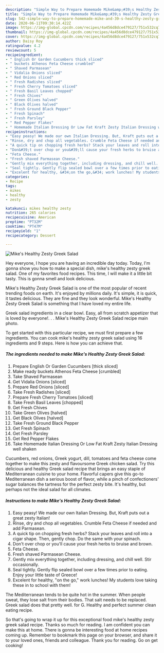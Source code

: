 ```yaml
---
description: "Simple Way to Prepare Homemade Mike&amp;#39;s Healthy Zesty Greek Salad"
title: "Simple Way to Prepare Homemade Mike&amp;#39;s Healthy Zesty Greek Salad"
slug: 542-simple-way-to-prepare-homemade-mike-and-39-s-healthy-zesty-greek-salad
date: 2020-06-11T09:30:14.422Z
image: https://img-global.cpcdn.com/recipes/4a456d8dce479127/751x532cq70/mikes-healthy-zesty-greek-salad-recipe-main-photo.jpg
thumbnail: https://img-global.cpcdn.com/recipes/4a456d8dce479127/751x532cq70/mikes-healthy-zesty-greek-salad-recipe-main-photo.jpg
cover: https://img-global.cpcdn.com/recipes/4a456d8dce479127/751x532cq70/mikes-healthy-zesty-greek-salad-recipe-main-photo.jpg
author: Daisy Roy
ratingvalue: 4.2
reviewcount: 5
recipeingredient:
- " English Or Garden Cucumbers thick sliced"
- " buckets Athenos Feta Cheese crumbled"
- " Shaved Parmasean"
- " Vidalia Onions sliced"
- " Red Onions sliced"
- " Fresh Radishes sliced"
- " Fresh Cherry Tomatoes sliced"
- " Fresh Basil Leaves chopped"
- " Fresh Chives"
- " Green Olives halved"
- " Black Olives halved"
- " Fresh Ground Black Pepper"
- " Fresh Spinach"
- " Fresh Parsley"
- " Red Pepper Flakes"
- " Homemade Italian Dressing Or Low Fat Kraft Zesty Italian Dressing well shaken"
recipeinstructions:
- "Easy peasy! We made our own Italian Dressing. But, Kraft puts out a great zesty Italian!"
- "Rinse, dry and chop all vegetables. Crumble Feta Cheese if needed and add Parmasean."
- "A quick tip on chopping fresh herbs? Stack your leaves and roll into a cigar shape. Then, gently chop. Do the same with your spinach."
- "Don&#39;t over chop or you&#39;ll cause your fresh herbs to bruise and brown."
- "Feta Cheese."
- "Fresh shaved Parmasean Cheese."
- "Gently mix everything together, including dressing, and chill well. Stir occasionally."
- "Seal tightly. Gently flip sealed bowl over a few times prior to eating. Enjoy your little taste of Greece!"
- "Excelent for healthy, &#34;on the go,&#34; work lunches! My students love taking these in to school with them!"
categories:
- Recipe
tags:
- mikes
- healthy
- zesty

katakunci: mikes healthy zesty 
nutrition: 265 calories
recipecuisine: American
preptime: "PT32M"
cooktime: "PT47M"
recipeyield: "1"
recipecategory: Dessert

---
```



![Mike&#39;s Healthy Zesty Greek Salad](https://img-global.cpcdn.com/recipes/4a456d8dce479127/751x532cq70/mikes-healthy-zesty-greek-salad-recipe-main-photo.jpg)

Hey everyone, I hope you are having an incredible day today. Today, I'm gonna show you how to make a special dish, mike&#39;s healthy zesty greek salad. One of my favorites food recipes. This time, I will make it a little bit tasty. This is gonna smell and look delicious.

Mike&#39;s Healthy Zesty Greek Salad is one of the most popular of recent trending foods on earth. It's enjoyed by millions daily. It's simple, it is quick, it tastes delicious. They are fine and they look wonderful. Mike&#39;s Healthy Zesty Greek Salad is something that I have loved my entire life.

Greek salad ingredients in a clear bowl. Easy, all from scratch appetizer that is loved by everyone!. . . Mike&#39;s Healthy Zesty Greek Salad recipe main photo.


To get started with this particular recipe, we must first prepare a few ingredients. You can cook mike&#39;s healthy zesty greek salad using 16 ingredients and 9 steps. Here is how you can achieve that.

<!--inarticleads1-->

##### The ingredients needed to make Mike&#39;s Healthy Zesty Greek Salad:

1. Prepare  English Or Garden Cucumbers [thick sliced]
1. Make ready  buckets Athenos Feta Cheese [crumbled]
1. Take  Shaved Parmasean
1. Get  Vidalia Onions [sliced]
1. Prepare  Red Onions [sliced]
1. Take  Fresh Radishes [sliced]
1. Prepare  Fresh Cherry Tomatoes [sliced]
1. Take  Fresh Basil Leaves [chopped]
1. Get  Fresh Chives
1. Take  Green Olives [halved]
1. Get  Black Olives [halved]
1. Take  Fresh Ground Black Pepper
1. Get  Fresh Spinach
1. Get  Fresh Parsley
1. Get  Red Pepper Flakes
1. Take  Homemade Italian Dressing Or Low Fat Kraft Zesty Italian Dressing well shaken


Cucumbers, red onions, Greek yogurt, dill, tomatoes and feta cheese come together to make this zesty and flavoursome Greek chicken salad. Try this delicious and healthy Greek salad recipe that brings an easy staple of Mediterranean cuisine to your home. Flavorful capers give this go-to Mediterranean dish a serious boost of flavor, while a pinch of confectioners&#39; sugar balances the tartness for the perfect zesty bite. It&#39;s healthy, but perhaps not the ideal salad for all climates. 

<!--inarticleads2-->

##### Instructions to make Mike&#39;s Healthy Zesty Greek Salad:

1. Easy peasy! We made our own Italian Dressing. But, Kraft puts out a great zesty Italian!
1. Rinse, dry and chop all vegetables. Crumble Feta Cheese if needed and add Parmasean.
1. A quick tip on chopping fresh herbs? Stack your leaves and roll into a cigar shape. Then, gently chop. Do the same with your spinach.
1. Don&#39;t over chop or you&#39;ll cause your fresh herbs to bruise and brown.
1. Feta Cheese.
1. Fresh shaved Parmasean Cheese.
1. Gently mix everything together, including dressing, and chill well. Stir occasionally.
1. Seal tightly. Gently flip sealed bowl over a few times prior to eating. Enjoy your little taste of Greece!
1. Excelent for healthy, &#34;on the go,&#34; work lunches! My students love taking these in to school with them!


The Mediterranean tends to be quite hot in the summer. When people sweat, they lose salt from their bodies. That salt needs to be replaced. Greek salad does that pretty well. for G. Healthy and perfect summer clean eating recipe. 

So that's going to wrap it up for this exceptional food mike&#39;s healthy zesty greek salad recipe. Thanks so much for reading. I am confident you can make this at home. There is gonna be interesting food at home recipes coming up. Remember to bookmark this page on your browser, and share it to your loved ones, friends and colleague. Thank you for reading. Go on get cooking!
